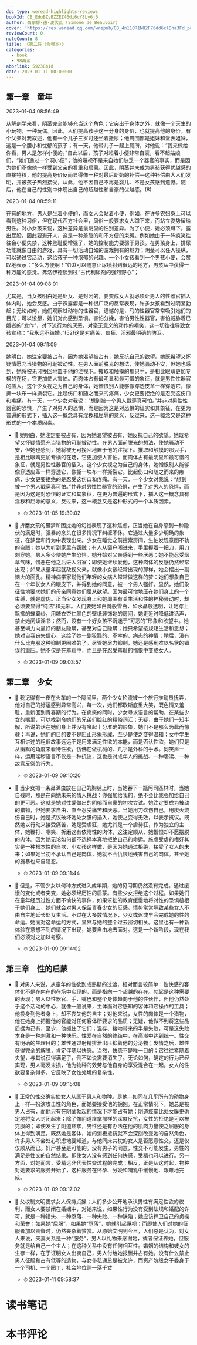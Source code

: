```yaml
---
doc_type: weread-highlights-reviews
bookId: CB_EduBZyBZZEZ46di6cY8Ly6j6
author: 西蒙娜·德·波伏瓦 (Simone de Beauvoir)
cover: 'https://res.weread.qq.com/wrepub/CB_4n11OR1N82F76dd6clBha3Fd_parsecover'
reviewCount: 0
noteCount: 8
title: 《第二性（合卷本）》
categories:
  - book
  - 98再读
abbrlink: 59238b1d
date: 2023-01-11 00:00:00
---
```


## 第一章　童年

2023-01-04 08:56:49

从解剖学来看，阴茎完全能够充当这个角色；它突出于身体之外，就像一个天生的小玩物，一种玩偶。因此，人们提高孩子这一分身的身价，也就提高他的身价。有个父亲对我叙述，他有一个儿子三岁时还坐着撒尿；他周围都是姐妹和堂表姐妹，这是一个胆小和忧郁的孩子；有一天，他带儿子一起上厕所，对他说：“我来做给你看，男人是怎样小便的。”自此以后，孩子对站着小便非常自豪，看不起姑娘们，“她们通过一个洞小便”；他的蔑视不是来自她们缺乏一个器官的事实，而是因为她们不像他一样受到父亲的看重和启蒙。因此，阴茎并未成为男孩获得优越感的直接特权，他的提高身价反而显得像一种对最后断奶的补偿—这种补偿由大人们发明，并被孩子热烈接受，从此，他不因自己不再是婴儿、不是女孩感到遗憾。随后，他在自己的性别中体现出自己的超越性和自豪的优越感。(8)

2023-01-04 08:59:11

在有的地方，男人是坐着小便的，而女人会站着小便，例如，在许多农妇身上可以看到这种习俗，但在现代西方社会里，风俗一般要求女人蹲下来，而站立姿势留给男性。对小女孩来说，这种差异是最明显的性别差异。为了小便，她必须蹲下，露出屁股，因此要避开人，这是一种羞耻的和不方便的束缚。例如她由于一阵疯笑往往会小便失禁，这种羞耻便增强了，她的控制能力要弱于男孩。在男孩身上，排尿功能就像自由的游戏，具有一切活动自如的游戏拥有的魅力；阴茎可以任人操纵，可以通过它活动，这给孩子一种浓郁的兴趣。一个小女孩看到一个男孩小便，会赞叹地表示：“多么方便啊！”(10)可以随意让尿喷射到很远的地方，男孩从中获得一种万能的感觉。弗洛伊德谈到过“古代利尿剂的强烈野心”；

2023-01-04 09:08:01

尤其是，当女孩明白她是处女、是封闭的，要变成女人就必须让男人的性器官插入体内时，她会反感。由于裸露癖是一种很广泛的反常表现，许多女孩看到过阴茎勃起；无论如何，她们观察过动物的性器官，遗憾的是，马的性器官常常吸引她们的目光；可以设想，她们对此感到恐惧。害怕分娩，害怕男性性器官，害怕威胁着已婚者的“发作”，对下流行为的厌恶，对毫无意义的动作的嘲笑，这一切往往导致女孩宣称：“我永远不结婚。”(52)这是对痛苦、疯狂、淫邪最明确的防卫。

2023-01-04 09:11:09

她明白，她注定要被占有，因为她渴望被占有，她反抗自己的欲望。她既希望又怀疑情愿充当猎物的可耻被动性。在男人面前脱光的想法，使她骚动不安，但她也感到，她将被无可挽回地置于他的注视下。攫取和触摸的那只手，是相比眼睛更加专横的在场，它更加使人害怕。而肉体占有最明显和最可憎的象征，就是男性性器官的插入。这个少女视之为自己的身体，她憎恨别人能够像穿透皮革一样穿透它，像撕一块布一样撕裂它。比起伤口和随之而来的疼痛，少女更要拒绝的是忍受这伤口和疼痛。有一天，一个少女对我说：“想到被一个男人戳穿真可怕。”并非对男性性器官的恐惧，产生了对男人的恐惧，而是因为这是对恐惧的证实和其象征，在更为普遍的形式下，插入这一概念具有淫秽和屈辱的意义，反过来，这一概念又是这种形式的一个本质因素。




- 📌 她明白，她注定要被占有，因为她渴望被占有，她反抗自己的欲望。她既希望又怀疑情愿充当猎物的可耻被动性。在男人面前脱光的想法，使她骚动不安，但她也感到，她将被无可挽回地置于他的注视下。攫取和触摸的那只手，是相比眼睛更加专横的在场，它更加使人害怕。而肉体占有最明显和最可憎的象征，就是男性性器官的插入。这个少女视之为自己的身体，她憎恨别人能够像穿透皮革一样穿透它，像撕一块布一样撕裂它。比起伤口和随之而来的疼痛，少女更要拒绝的是忍受这伤口和疼痛。有一天，一个少女对我说：“想到被一个男人戳穿真可怕。”并非对男性性器官的恐惧，产生了对男人的恐惧，而是因为这是对恐惧的证实和其象征，在更为普遍的形式下，插入这一概念具有淫秽和屈辱的意义，反过来，这一概念又是这种形式的一个本质因素。 
    - ⏱ 2023-01-05 19:39:02 

- 📌 折磨女孩的噩梦和困扰她的幻觉表现了这种焦虑，正当她在自身感到一种隐伏的满足时，强暴的念头在很多情况下纠缠不休。它通过大量多少明确的象征，在梦里和行为中表现出来。少女在睡觉之前搜索房间，生怕发现意图不轨的盗贼；她以为听到家里有窃贼；有人从窗户闯进来，手里握着一把刀，用刀刺穿她。男人多少使她产生恐惧。她开始对父亲感到一些厌恶；她不能忍受烟草气味，憎恶在他之后进入浴室；即使她继续爱他，这种肉体的反感仍然经常出现；如果从童年起就敌视父亲，就像小女孩经常出现的那样，她会摆出一副恼火的面孔。精神病学家说他们年轻的女病人常常做这样的梦：她们想象自己在一个年长女人的眼皮下，并得到她的同意，被一个男人强奸。显然，她们象征性地要求她们的母亲同意她们屈从欲望。因为最可憎地压在她们身上的一个束缚，就是虚伪。正当少女发现身上和她周围有关生活和性的神秘骚动时，却必须要显得“纯洁”和无邪。人们要她如白鼬般雪白，如水晶般透明，让她穿上飘拂的蝉翼纱，用糖衣杏仁颜色的壁纸装饰她的房间，她走近时降低讲话声，禁止她阅读淫书；然而，没有一个好女孩不沉迷于“可恶的”形象和欲望中。她甚至竭力向最好的朋友隐瞒，甚至对自己隐瞒；她只希望按规矩生活和思想；她对自我丧失信心，这给了她一副狡黠的、不幸的、病态的神情；稍后，没有什么比克服这种抑制更困难的了。尽管她尽力抑制，她还是感到难以名状的错误的重压。她不仅是在羞耻中，而且是在忍受羞耻的悔恨中变成女人。 
    - ⏱ 2023-01-09 09:03:57 
## 第二章　少女


- 📌 我记得有一夜在火车的一个隔间里，两个少女轮流被一个旅行推销员抚弄，他对自己的好运感到异常高兴，每一次，她们都歇斯底里大笑，既色情又羞耻，重新回到青春期的行为。在疯笑的同时，少女寻求语言的帮助，在某些少女的嘴里，可以找到令她们的兄弟们脸红的粗俗词汇；无疑，由于她们一知半解，所说的话在她们身上并没有唤起十分准确的形象，她们不是那么为此而惊骇；再说，她们的目的要不是阻止形象形成，至少是使之变得温和；女中学生互相讲述的粗俗故事远远不是用来满足性欲的本能，而是否认性欲，她们只是从幽默的角度来看待性欲，仿佛在做机械的、几乎是外科的手术。同笑声一样，运用淫秽语言不仅是一种抗议，这也是对成年人的挑战、一种亵渎、一种故意反常的行为。 
    - ⏱ 2023-01-09 09:10:20 

- 📌 当少女把一条鼻涕虫放在自己的胸脯上时，当她吞下一瓶阿司匹林时，当她自残时，那是在向她未来的情人挑战：你强加给我的，绝不会比我强加给自己的更可恶。这就是她对性爱做出的阴郁而自豪的初次尝试。她注定要成为被动的猎物，但她要求自由，直至忍受痛苦和厌恶。当她用刀砍伤自己，用炭火烧伤自己时，她是抗议破坏她处女膜的插入，她使之变得无效，以表示抗议。既然她以行动来接受痛苦，她是受虐狂，她尤其是一个虐待狂，作为独立的主体，她鞭打、嘲笑、折磨这有依附性的肉体，这注定顺从、她憎恨却不愿摆脱的肉体。因为她无论如何都不选择本真地拒绝自己的命运。施虐受虐的嗜好其实是一种根本性的自欺，小女孩这样做，是因为她通过拒绝，接受了女人的未来；如果她当初不承认自己是肉体，她就不会仇恨地残害自己的肉体。甚至她的施暴也来自隐忍。 
    - ⏱ 2023-01-09 09:11:44 

- 📌 但是，不管少女以何种方式进入成年期，她的见习期仍然没有完成。通过缓慢的变化或者突变，她必须经历性的启蒙。有些少女拒绝这个过程。如果她们在童年经历过性方面不愉快的事件，如果笨拙的教育缓慢地将对性的恐惧植根于她们身上，她们就会对男人保留青春少女的反感。情势常常导致某些女人不由自主地延长处女生活。不过在大多数情况下，少女或迟或早会完成她的性的命运。她面对这命运的方式，显然与她的整个过去密切相关。这里也有一种新体验在意想不到的情况下出现，她要自由地去面对。这是一个新阶段，现在我们必须对之加以考察。 
    - ⏱ 2023-01-09 09:14:02 
## 第三章　性的启蒙


- 📌 对男人来说，从童年的性欲到成熟期的过渡，相对而言较简单：性快感的客体化不是在内在的在场中实现的，而是指向一个超越的存在。勃起是这种需要的表现；男人以性器官、手、嘴巴和整个身体趋向于他的性伙伴，但他仍然处于这个活动的中心，就像一般说来，主体面对它感知的客体和它操作的工具；他投身到他者身上，却不丧失他的自主；对他来说，女性的肉体是一个猎物，他在她身上把握他的官能对任何客体所要求的品质；无疑，他做不到将这些品质据为己有，至少，他抓住了它们；温存、接吻带来的半是失败，可是这失败本身是一种刺激和一种快乐。性爱在自然的终结中，在高潮中达到统一。性交有明确的生理目的；雄性通过射精排泄出压抑着他的分泌物；发情之后，雄性获得完全的解脱，肯定伴随以快感。当然，快感不是唯一目的；它往往紧随着失望，与其说获得满足了，倒不如说需要消失了。无论如何，确定的行为已经实现，男人毫发未损，他为物种的效劳与他自身的享受混合在一起。女人的性欲要复杂得多，它反映了女性处境的复杂性。 
    - ⏱ 2023-01-09 09:15:08 

- 📌 正常的性交确实使女人从属于男人和物种。是他—如同在几乎所有的动物身上一样—扮演攻击性的角色，而她要接受他的拥抱。在正常情况下，她总是被男人占有，而他只有在阴茎勃起的情况下才能占有她；阴道痉挛比处女膜更确定地将女人封闭起来；除了像阴道痉挛那样的深度反抗，女性的拒绝是可以被克服的；即使发生了阴道痉挛，男性还是有办法在他的肌肉力量使之屈服的身体上得到满足。既然她是客体，她的消极抵抗就不会深刻改变她的自然角色，许多男人不会处心积虑地要知道，与他同床共枕的女人是否愿意性交，还是仅仅顺从而已。奸尸甚至是可能的。没有男子的同意，性交不可能发生，男性的满足是性交的自然结果。即使女人没有感到任何快感，受精也可以进行。另一方面，对她而言，受精远非代表性交过程的完成；相反，正是从这时起，物种对她要求的服务开始了，这种服务在怀孕、分娩和哺乳中缓慢地、艰难地完成。 
    - ⏱ 2023-01-09 09:17:02 

- 📌 父权制文明要求女人保持贞操；人们多少公开地承认男性有满足性欲的权利，而女人要禁闭在婚姻中，对她来说，如果性行为没有受到法规和婚配的许可，就是一种错失、一种堕落、一种失败、一种缺陷；她应该捍卫自己的贞操和荣誉；如果她“屈服”，如果她“堕落”，她就引起蔑视；而即使人们对她的征服者加以责备时，仍然夹杂着赞赏。从原始文明到今日，人们总是认为，对女人来说，夫妻关系是一种“服务”，男人以礼物来感谢她，或者保证养她，但服务就是给自己一个主人；在这种关系中没有任何相互性。婚姻的结构和妓女的生存一样，在于证明女人出卖自己，男人付给她报酬并占有她。没有什么禁止男人征服和占有低等的造物，与女仆私通总是被允许，而资产阶级女子委身于一个司机、一个园丁，社会地位则一落千丈 
    - ⏱ 2023-01-11 09:58:37 

# 读书笔记


# 本书评论
